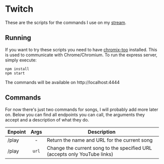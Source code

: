 # Twitch
These are the scripts for the commands I use on my [stream](https://www.twitch.tv/nglgzz).


## Running
If you want to try these scripts you need to have [chromix-too](https://github.com/smblott-github/chromix-too)
installed. This is used to communicate with Chrome/Chromium. To run the express
server, simply execute:

```
npm install
npm start
```

The commands will be available on http://localhost:4444


## Commands
For now there's just two commands for songs, I will probably add more later on.
Below you can find all endpoints you can call, the arguments they accept and a
description of what they do.

| Enpoint  | Args   | Description                                                               |
|----------|:------:|---------------------------------------------------------------------------|
| /play    | -      | Return the name and URL for the current song                              |
| /play    | `url`  | Change the current song to the specified URL (accepts only YouTube links) |
